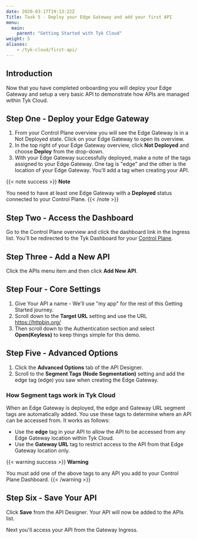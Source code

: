 ```yaml
---
date: 2020-03-17T19:13:22Z
Title: Task 5 - Deploy your Edge Gateway and add your first API
menu:
  main:
    parent: "Getting Started with Tyk Cloud"
weight: 5
aliases:
    - /tyk-cloud/first-api/
---
```


## Introduction

Now that you have completed onboarding you will deploy your Edge Gateway and setup a very basic API to demonstrate how APIs are managed within Tyk Cloud.

## Step One - Deploy your Edge Gateway
1. From your Control Plane overview you will see the Edge Gateway is in a Not Deployed state. Click on your Edge Gateway to open its overview.
2. In the top right of your Edge Gateway overview, click **Not Deployed** and choose **Deploy** from the drop-down.
3. With your Edge Gateway successfully deployed, make a note of the tags assigned to your Edge Gateway. One tag is "edge" and the other is the location of your Edge Gateway. You'll add a tag when creating your API.

{{< note success >}}
**Note**
  
You need to have at least one Edge Gateway with a **Deployed** status connected to your Control Plane. 
{{< /note >}}

## Step Two - Access the Dashboard

Go to the Control Plane overview and click the dashboard link in the Ingress list. You'll be redirected to the Tyk Dashboard for your [Control Plane](/docs/tyk-cloud/troubleshooting-support/glossary/#control-plane).

## Step Three - Add a New API

Click the APIs menu item and then click **Add New API**.

## Step Four - Core Settings

1. Give Your API a name - We'll use "my app" for the rest of this Getting Started journey.
2. Scroll down to the **Target URL** setting and use the URL https://httpbin.org/
3. Then scroll down to the Authentication section and select **Open(Keyless)** to keep things simple for this demo.

## Step Five - Advanced Options

1. Click the **Advanced Options** tab of the API Designer.
2. Scroll to the **Segment Tags (Node Segmentation)** setting and add the edge tag (edge) you saw when creating the Edge Gateway.

### How Segment tags work in Tyk Cloud

When an Edge Gateway is deployed, the edge and Gateway URL segment tags are automatically added. You use these tags to determine where an API can be accessed from. It works as follows:

* Use the **edge** tag in your API to allow the API to be accessed from any Edge Gateway location within Tyk Cloud.
* Use the **Gateway URL** tag to restrict access to the API from that Edge Gateway location only.

{{< warning success >}}
**Warning**
  
You must add one of the above tags to any API you add to your Control Plane Dashboard.
{{< /warning >}}

## Step Six - Save Your API

Click **Save** from the API Designer. Your API will now be added to the APIs list.

Next you'll access your API from the Gateway Ingress.
